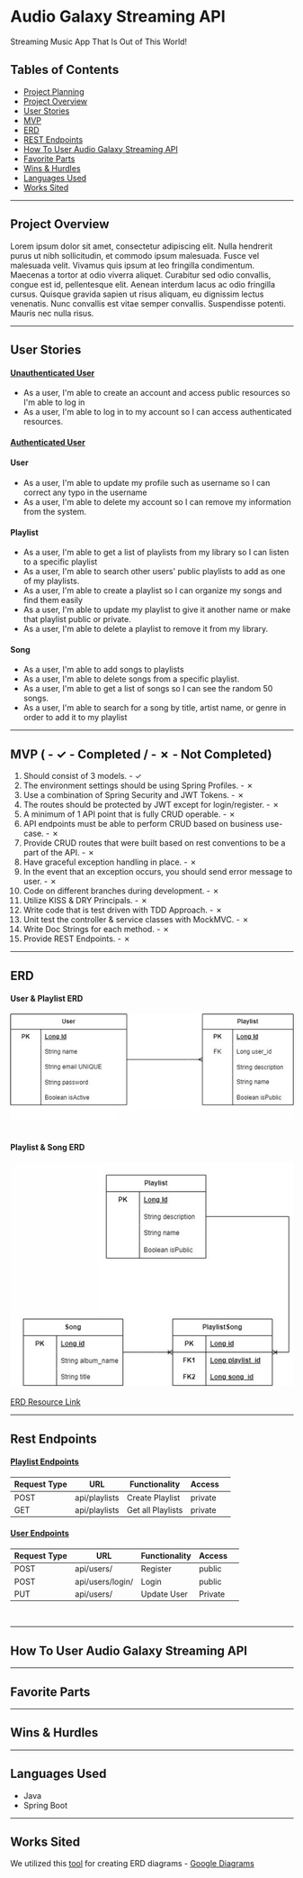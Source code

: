 # Audio Galaxy Streaming API
Streaming Music App That Is Out of This World!

## Tables of Contents

- [Project Planning](https://github.com/users/pophero110/projects/7)
- [Project Overview](#project-overview)
- [User Stories](#user-stories)
- [MVP](#mvp-------completed-------not-completed)
- [ERD](#erd)
- [REST Endpoints](#rest-endpoints)
- [How To User Audio Galaxy Streaming API](#how-to-user-audio-galaxy-streaming-api)
- [Favorite Parts](#favorite-parts)
- [Wins & Hurdles](#wins--hurdles)
- [Languages Used](#languages-used)
- [Works Sited](#works-sited)

***
## Project Overview

Lorem ipsum dolor sit amet, consectetur adipiscing elit. Nulla hendrerit purus ut nibh sollicitudin, 
et commodo ipsum malesuada. Fusce vel malesuada velit. Vivamus quis ipsum at leo fringilla condimentum. 
Maecenas a tortor at odio viverra aliquet. Curabitur sed odio convallis, congue est id, pellentesque elit. 
Aenean interdum lacus ac odio fringilla cursus. Quisque gravida sapien ut risus aliquam, eu dignissim lectus 
venenatis. Nunc convallis est vitae semper convallis. Suspendisse potenti. Mauris nec nulla risus.



***

## User Stories

#### <ins>Unauthenticated User</ins>
- As a user, I'm able to create an account and access public resources so I'm able to log in<br>
- As a user, I'm able to log in to my account so I can access authenticated resources.

#### <ins>Authenticated User</ins>

#### User
- As a user, I'm able to update my profile such as username so I can correct any typo in the username
- As a user, I'm able to delete my account so I can remove my information from the system.

#### Playlist
- As a user, I'm able to get a list of playlists from my library so I can listen to a specific playlist
- As a user, I'm able to search other users' public playlists to add as one of my playlists.
- As a user, I'm able to create a playlist so I can organize my songs and find them easily
- As a user, I'm able to update my playlist to give it another name or make that playlist public or private.
- As a user, I'm able to delete a playlist to remove it from my library.

#### Song
- As a user, I'm able to add songs to playlists
- As a user, I'm able to delete songs from a specific playlist.
- As a user, I'm able to get a list of songs so I can see the random 50 songs.
- As a user, I'm able to search for a song by title, artist name, or genre in order to add it to my playlist

***

## MVP ( - ✓ - Completed / - ✗ - Not Completed)

1. Should consist of 3 models.  - ✓
2. The environment settings should be using Spring Profiles.  - ✗
3. Use a combination of Spring Security and JWT Tokens.  - ✗
4. The routes should be protected by JWT except for login/register.  - ✗
5. A minimum of 1 API point that is fully CRUD operable.  - ✗
6. API endpoints must be able to perform CRUD based on business use-case.  - ✗
7. Provide CRUD routes that were built based on rest conventions to be a part of the API.  - ✗
8. Have graceful exception handling in place.  - ✗
9. In the event that an  exception occurs, you should send error message to user.  - ✗
10. Code on different branches during development.  - ✗
11. Utilize KISS & DRY Principals.  - ✗
12. Write code that is test driven with TDD Approach.  - ✗ 
13. Unit test the controller & service classes with MockMVC.  - ✗
14. Write Doc Strings for each method. - ✗
15. Provide REST Endpoints. - ✗

***
## ERD

#### User & Playlist ERD <br>
![User & Playlist ERD](./User_Library_ERD.jpg)<br><br>

#### Playlist & Song ERD <br>
![Playlist & Song ERD](./Playlist_Song-ERD.jpg)<br><br>
[ERD Resource Link](https://drive.google.com/file/d/1aKHH1yrHc_hTh5BsFtUyS7XPm4ydv1Rg/view?usp=sharing)

***

## Rest Endpoints

#### <ins>Playlist Endpoints</ins>
| Request Type | URL               | Functionality     | Access  |   |
|--------------|-------------------|-------------------|---------|---|
| POST         | api/playlists     | Create Playlist   | private |   |
| GET          | api/playlists     | Get all Playlists | private |   |

#### <ins>User Endpoints</ins>
| Request Type | URL              | Functionality | Access  |   |
|--------------|------------------|---------------|---------|---|
| POST         | api/users/       | Register      | public  |   |
| POST         | api/users/login/ | Login         | public  |   |
| PUT          | api/users/       | Update User   | Private |   |

<br>

***

## How To User Audio Galaxy Streaming API

***

## Favorite Parts

***

## Wins & Hurdles

***

## Languages Used
 - Java
 - Spring Boot

***

## Works Sited
We utilized this [tool](https://app.diagrams.net/) for creating ERD diagrams - [Google Diagrams](https://app.diagrams.net/)